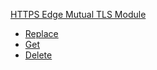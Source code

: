<!-- Code generated for API Clients. DO NOT EDIT. -->

[HTTPS Edge Mutual TLS Module](#https-edge-mutual-tls-module)

- [Replace](#https-edge-mutual-tls-module/#replace)
- [Get](#https-edge-mutual-tls-module/#get)
- [Delete](#https-edge-mutual-tls-module/#delete)
